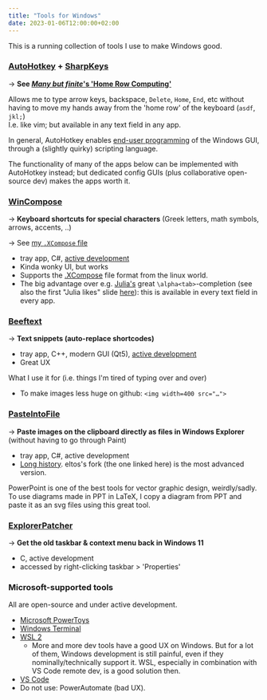 ```yaml
---
title: "Tools for Windows"
date: 2023-01-06T12:00:00+02:00
---
```


This is a running collection of tools I use to make Windows good.



### [AutoHotkey] + [SharpKeys]
→ **See [_Many but finite_'s 'Home Row Computing'](https://manybutfinite.com/post/home-row-computing/)**

Allows me to type arrow keys, backspace, `Delete`, `Home`, `End`, etc without having to
move my hands away from the 'home row' of the keyboard (`asdf`, `jkl;`)\
I.e. like vim; but available in any text field in any app.

In general, AutoHotkey enables [end-user programming] of the Windows GUI,
through a (slightly quirky) scripting language.

The functionality of many of the apps below can be implemented with AutoHotkey instead;
but dedicated config GUIs (plus collaborative open-source dev) makes the apps worth it.

[AutoHotkey]: https://www.autohotkey.com/
[SharpKeys]: http://www.randyrants.com/category/sharpkeys/
[end-user programming]: https://www.inkandswitch.com/end-user-programming/



### [WinCompose]
→ **Keyboard shortcuts for special characters** (Greek letters, math symbols, arrows, accents, ..)

→ See [my `.XCompose` file](https://github.com/tfiers/dotfiles/blob/main/.XCompose)

- tray app, C#, [active development](https://github.com/samhocevar/wincompose)
- Kinda wonky UI, but works
- Supports the [.XCompose] file format from the linux world.
- The big advantage over e.g. [Julia's] great `\alpha<tab>`-completion
  (see also the first "Julia likes" slide [here](/posts/julia-for-scientists)):
  this is available in every text field in every app.

<!--
Hugo syntax for is {{< ref "julia-for-scientists" >}}
(https://gohugo.io/content-management/cross-references).
But that doesn't even insert a link.
-->

[Julia's]: https://docs.julialang.org/en/v1/stdlib/REPL/#Tab-completion
[WinCompose]: http://wincompose.info
[.XCompose]: https://wiki.debian.org/XCompose



### [Beeftext]
→ **Text snippets (auto-replace shortcodes)**

- tray app, C++, modern GUI (Qt5), [active development](https://github.com/xmichelo/Beeftext)
- Great UX

What I use it for (i.e. things I'm tired of typing over and over)
- To make images less huge on github: `<img width=400 src="…">`

[Beeftext]: https://beeftext.org



### [PasteIntoFile]
→ **Paste images on the clipboard directly as files in Windows Explorer** (without having to go through Paint)

- tray app, C#, active development
- [Long history](https://github.com/eltos/PasteIntoFile/issues/15).
  eltos's fork (the one linked here) is the most advanced version.

PowerPoint is one of the best tools for vector graphic design, weirdly/sadly.
To use diagrams made in PPT in LaTeX, I copy a diagram from PPT and paste it as an svg files using this great tool.

[PasteIntoFile]: https://github.com/eltos/PasteIntoFile



### [ExplorerPatcher]
→ **Get the old taskbar & context menu back in Windows 11**

- C, active development
- accessed by right-clicking taskbar > 'Properties'

[ExplorerPatcher]: https://github.com/valinet/ExplorerPatcher



### Microsoft-supported tools

All are open-source and under active development.

- [Microsoft PowerToys](https://learn.microsoft.com/en-us/windows/powertoys/)
- [Windows Terminal](https://github.com/microsoft/terminal#readme)
- [WSL 2](https://learn.microsoft.com/en-us/windows/wsl/)
  - More and more dev tools have a good UX on Windows.
    But for a lot of them, Windows development is still painful, even if they nominally/technically support it.
    WSL, especially in combination with VS Code remote dev, is a good solution then.
- [VS Code](https://code.visualstudio.com)
- Do not use: PowerAutomate (bad UX).
